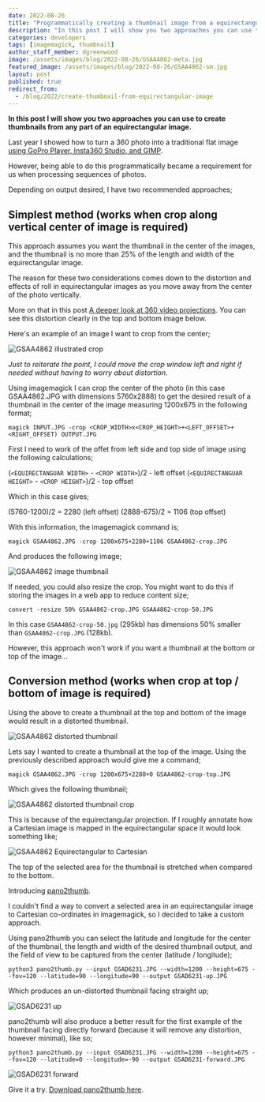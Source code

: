 ```yaml
---
date: 2022-08-26
title: "Programmatically creating a thumbnail image from a equirectangular image"
description: "In this post I will show you two approaches you can use to create thumbnails from any part of an equirectangular image."
categories: developers
tags: [imagemagick, thumbnail]
author_staff_member: dgreenwood
image: /assets/images/blog/2022-08-26/GSAA4862-meta.jpg
featured_image: /assets/images/blog/2022-08-26/GSAA4862-sm.jpg
layout: post
published: true
redirect_from:
  - /blog/2022/create-thumbnail-from-equirectangular-image
---
```


**In this post I will show you two approaches you can use to create thumbnails from any part of an equirectangular image.**

Last year I showed how to turn a 360 photo into a traditional flat image [using GoPro Player, Insta360 Studio, and GIMP](/blog/turn-360-photo-into-non-360-photo).

However, being able to do this programmatically became a requirement for us when processing sequences of photos.

Depending on output desired, I have two recommended approaches;

## Simplest method (works when crop along vertical center of image is required)

This approach assumes you want the thumbnail in the center of the images, and the thumbnail is no more than 25% of the length and width of the equirectangular image.

The reason for these two considerations comes down to the distortion and effects of roll in equirectangular images as you move away from the center of the photo vertically. 

More on that in this post [A deeper look at 360 video projections](/blog/projection-type-360-photography). You can see this distortion clearly in the top and bottom image below.

Here's an example of an image I want to crop from the center;

<img class="img-fluid" src="/assets/images/blog/2022-08-26/GSAA4862-sm.jpg" alt="GSAA4862 illustrated crop" title="GSAA4862 illustrated crop" />

_Just to reiterate the point, I could move the crop window left and right if needed without having to worry about distortion._

Using imagemagick I can crop the center of the photo (in this case GSAA4862.JPG with dimensions 5760x2888) to get the desired result of a thumbnail in the center of the image measuring 1200x675 in the following format;

```shell
magick INPUT.JPG -crop <CROP_WIDTH>x<CROP_HEIGHT>+<LEFT_OFFSET>+<RIGHT_OFFSET) OUTPUT.JPG
```

First I need to work of the offet from left side and top side of image using the following calculations;

(`<EQUIRECTANGUAR WIDTH>` - `<CROP WIDTH>`)/2 - left offset
(`<EQUIRECTANGUAR HEIGHT>` - `<CROP HEIGHT>`)/2 - top offset

Which in this case gives;

(5760-1200)/2 = 2280 (left offset)
(2888-675)/2 = 1106 (top offset)

With this information, the imagemagick command is;

```shell
magick GSAA4862.JPG -crop 1200x675+2280+1106 GSAA4862-crop.JPG
```

And produces the following image;

<img class="img-fluid" src="/assets/images/blog/2022-08-26/GSAA4862-crop.JPG" alt="GSAA4862 image thumbnail" title="GSAA4862 image thumbnail" />

If needed, you could also resize the crop. You might want to do this if storing the images in a web app to reduce content size;

```shell
convert -resize 50% GSAA4862-crop.JPG GSAA4862-crop-50.JPG
```

In this case `GSAA4862-crop-50.jpg` (295kb) has dimensions 50% smaller than `GSAA4862-crop.JPG` (128kb).

However, this approach won't work if you want a thumbnail at the bottom or top of the image...

## Conversion method (works when crop at top / bottom of image is required)

Using the above to create a thumbnail at the top and bottom of the image would result in a distorted thumbnail.

<img class="img-fluid" src="/assets/images/blog/2022-08-26/GSAA4862-distorted-thumb-top.jpg" alt="GSAA4862 distorted thumbnail" title="GSAA4862 distorted thumbnail" />

Lets say I wanted to create a thumbnail at the top of the image. Using the previously described approach would give me a command;

```shell
magick GSAA4862.JPG -crop 1200x675+2280+0 GSAA4862-crop-top.JPG
```

Which gives the following thumbnail;

<img class="img-fluid" src="/assets/images/blog/2022-08-26/GSAA4862-crop-top.JPG" alt="GSAA4862 distorted thumbnail crop" title="GSAA4862 distorted thumbnail crop" />

This is because of the equirectangular projection. If I roughly annotate how a Cartesian image is mapped in the equirectangular space it would look something like;

<img class="img-fluid" src="/assets/images/blog/2022-08-26/GSAA4862-distorted-thumb-top-annotated.jpg" alt="GSAA4862 Equirectangular to Cartesian" title="GSAA4862 Equirectangular to Cartesian" />

The top of the selected area for the thumbnail is stretched when compared to the bottom.

Introducing [pano2thumb](https://github.com/trek-view/pano2thumb/).

I couldn't find a way to convert a selected area in an equirectangular image to Cartesian co-ordinates in imagemagick, so I decided to take a custom approach.

Using pano2thumb you can select the latitude and longitude for the center of the thumbnail, the length and width of the desired thumbnail output, and the field of view to be captured from the center (latitude / longitude);

```shell
python3 pano2thumb.py --input GSAD6231.JPG --width=1200 --height=675 --fov=120 --latitude=90 --longitude=90 --output GSAD6231-up.JPG
```

Which produces an un-distorted thumbnail facing straight up;

<img class="img-fluid" src="/assets/images/blog/2022-08-26/GSAD6231-up.JPG" alt="GSAD6231 up" title="GSAD6231 up" />

pano2thumb will also produce a better result for the first example of the thumbnail facing directly forward (because it will remove any distortion, however minimal), like so;

```shell
python3 pano2thumb.py --input GSAD6231.JPG --width=1200 --height=675 --fov=120 --latitude=0 --longitude=-90 --output GSAD6231-forward.JPG
```

<img class="img-fluid" src="/assets/images/blog/2022-08-26/GSAD6231-forward.JPG" alt="GSAD6231 forward" title="GSAD6231 forward" />

Give it a try. [Download pano2thumb here](https://github.com/trek-view/pano2thumb/).